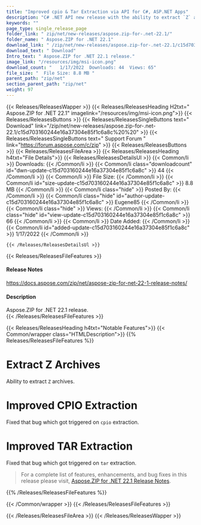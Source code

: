 ```yaml
---
title: "Improved cpio & Tar Extraction via API for C#, ASP.NET Apps"
description: "C# .NET API new release with the ability to extract `Z` archives using on-premise API. Fixed that bugs which got triggered on `cpio` and 'tar' extraction."
keywords: ""
page_type: single_release_page
folder_link: " zip/net/new-releases/aspose.zip-for-.net-22.1/"
folder_name: " Aspose.ZIP for .NET 22.1"
download_link: " /zip/net/new-releases/aspose.zip-for-.net-22.1/c15d703160244e16a37304e85f1c6a8c"
download_text: " Download"
Intro_text: " Aspose.ZIP for .NET 22.1 release."
image_link: "/resources/img/msi-icon.png"
download_count: "   1/17/2022  Downloads: 44  Views: 65"
file_size: "  File Size: 8.8 MB "
parent_path: "zip/net"
section_parent_path: "zip/net"
weight: 97
---
```


{{< Releases/ReleasesWapper >}}
{{< Releases/ReleasesHeading H2txt=" Aspose.ZIP for .NET 22.1" imagelink="/resources/img/msi-icon.png">}}
{{< Releases/ReleasesButtons >}}
{{< Releases/ReleasesSingleButtons text=" Download" link="/zip/net/new-releases/aspose.zip-for-.net-22.1/c15d703160244e16a37304e85f1c6a8c%20%20" >}}
{{< Releases/ReleasesSingleButtons text=" Support Forum " link="https://forum.aspose.com/c/zip" >}}
{{< Releases/ReleasesButtons >}}
{{< Releases/ReleasesFileArea >}}
{{< Releases/ReleasesHeading h4txt="File Details">}}
{{< Releases/ReleasesDetailsUl >}}
{{< Common/li  >}} Downloads: {{< /Common/li >}}
{{< Common/li class="downloadcount" id="dwn-update-c15d703160244e16a37304e85f1c6a8c" >}} 44 {{< /Common/li >}}
{{< Common/li  >}} File Size: {{< /Common/li >}}
{{< Common/li id="size-update-c15d703160244e16a37304e85f1c6a8c" >}} 8.8 MB {{< /Common/li >}}
{{< Common/li  class="hide" >}} Posted By: {{< /Common/li >}}
{{< Common/li class="hide" id="author-update-c15d703160244e16a37304e85f1c6a8c" >}} Eugene85 {{< /Common/li >}}
{{< Common/li class="hide"  >}} Views: {{< /Common/li >}}
{{< Common/li class="hide" id="view-update-c15d703160244e16a37304e85f1c6a8c" >}} 66 {{< /Common/li >}}
{{< Common/li  >}} Date Added: {{< /Common/li >}}
{{< Common/li id="added-update-c15d703160244e16a37304e85f1c6a8c" >}} 1/17/2022 {{< /Common/li >}}

    {{< /Releases/ReleasesDetailsUl >}}

{{< Releases/ReleasesFileFeatures >}}
<h4>Release Notes</h4><div><a href="https://docs.aspose.com/zip/net/aspose-zip-for-net-22-1-release-notes/">https://docs.aspose.com/zip/net/aspose-zip-for-net-22-1-release-notes/</a></div><h4>Description</h4><div class="HTMLDescription">Aspose.ZIP for .NET 22.1 release.</div>
{{< /Releases/ReleasesFileFeatures >}}

{{< Releases/ReleasesHeading h4txt="Notable Features">}}
{{< Common/wrapper class="HTMLDescription">}}
{{% Releases/ReleasesFileFeatures %}}

# Extract Z Archives

Ability to extract `Z` archives.

# Improved CPIO Extraction

Fixed that bug which got triggered on `cpio` extraction.

# Improved TAR Extraction

Fixed that bug which got triggered on `tar` extraction.

> For a complete list of features, enhancements, and bug fixes in this release please visit, [Aspose.ZIP for .NET 22.1 Release Notes](https://docs.aspose.com/zip/net/aspose-zip-for-net-22-1-release-notes/).

{{% /Releases/ReleasesFileFeatures %}}

{{< /Common/wrapper >}}
{{< /Releases/ReleasesFileFeatures >}}

{{< /Releases/ReleasesFileArea >}}
{{< /Releases/ReleasesWapper >}}
